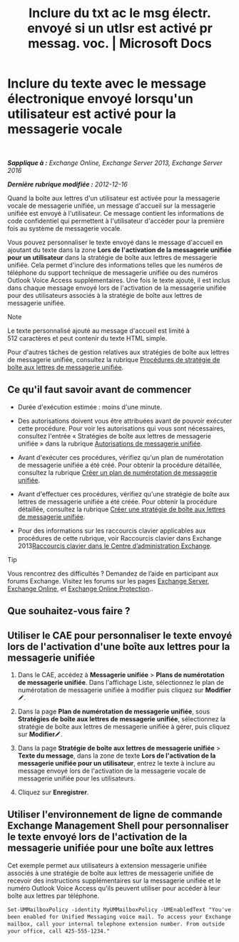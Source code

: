 ﻿---
title: "Inclure du txt ac le msg électr. envoyé si un utlsr est activé pr messag. voc. | Microsoft Docs"
TOCTitle: Inclure du texte avec le message électronique envoyé lorsqu'un utilisateur est activé pour la messagerie vocale
ms:assetid: 3e8292fb-0cdb-445d-8048-a59af7c38d63
ms:mtpsurl: https://technet.microsoft.com/fr-fr/library/Bb201679(v=EXCHG.150)
ms:contentKeyID: 51407175
ms.date: 05/23/2018
mtps_version: v=EXCHG.150
ms.translationtype: MT
---

# Inclure du texte avec le message électronique envoyé lorsqu'un utilisateur est activé pour la messagerie vocale

 

_**Sapplique à :** Exchange Online, Exchange Server 2013, Exchange Server 2016_

_**Dernière rubrique modifiée :** 2012-12-16_

Quand la boîte aux lettres d'un utilisateur est activée pour la messagerie vocale de messagerie unifiée, un message d'accueil sur la messagerie unifiée est envoyé à l'utilisateur. Ce message contient les informations de code confidentiel qui permettent à l'utilisateur d'accéder pour la première fois au système de messagerie vocale.

Vous pouvez personnaliser le texte envoyé dans le message d'accueil en ajoutant du texte dans la zone **Lors de l'activation de la messagerie unifiée pour un utilisateur** dans la stratégie de boîte aux lettres de messagerie unifiée. Cela permet d'inclure des informations telles que les numéros de téléphone du support technique de messagerie unifiée ou des numéros Outlook Voice Access supplémentaires. Une fois le texte ajouté, il est inclus dans chaque message envoyé lors de l'activation de la messagerie unifiée pour des utilisateurs associés à la stratégie de boîte aux lettres de messagerie unifiée.

> [!NOTE]
> Le texte personnalisé ajouté au message d'accueil est limité à 512 caractères et peut contenir du texte HTML simple.


Pour d'autres tâches de gestion relatives aux stratégies de boîte aux lettres de messagerie unifiée, consultez la rubrique [Procédures de stratégie de boîte aux lettres de messagerie unifiée](um-mailbox-policy-procedures-exchange-2013-help.md).

## Ce qu'il faut savoir avant de commencer

  - Durée d'exécution estimée : moins d'une minute.

  - Des autorisations doivent vous être attribuées avant de pouvoir exécuter cette procédure. Pour voir les autorisations qui vous sont nécessaires, consultez l'entrée « Stratégies de boîte aux lettres de messagerie unifiée » dans la rubrique [Autorisations de messagerie unifiée](unified-messaging-permissions-exchange-2013-help.md).

  - Avant d'exécuter ces procédures, vérifiez qu'un plan de numérotation de messagerie unifiée a été créé. Pour obtenir la procédure détaillée, consultez la rubrique [Créer un plan de numérotation de messagerie unifiée](create-a-um-dial-plan-exchange-2013-help.md).

  - Avant d'effectuer ces procédures, vérifiez qu'une stratégie de boîte aux lettres de messagerie unifiée a été créée. Pour obtenir la procédure détaillée, consultez la rubrique [Créer une stratégie de boîte aux lettres de messagerie unifiée](create-a-um-mailbox-policy-exchange-2013-help.md).

  - Pour des informations sur les raccourcis clavier applicables aux procédures de cette rubrique, voir Raccourcis clavier dans Exchange 2013[Raccourcis clavier dans le Centre d’administration Exchange](keyboard-shortcuts-in-the-exchange-admin-center-exchange-online-protection-help.md).

> [!TIP]
> Vous rencontrez des difficultés ? Demandez de l’aide en participant aux forums Exchange. Visitez les forums sur les pages <a href="https://go.microsoft.com/fwlink/p/?linkid=60612">Exchange Server</a>, <a href="https://go.microsoft.com/fwlink/p/?linkid=267542">Exchange Online</a>, et <a href="https://go.microsoft.com/fwlink/p/?linkid=285351">Exchange Online Protection</a>..


## Que souhaitez-vous faire ?

## Utiliser le CAE pour personnaliser le texte envoyé lors de l'activation d'une boîte aux lettres pour la messagerie unifiée

1.  Dans le CAE, accédez à **Messagerie unifiée** \> **Plans de numérotation de messagerie unifiée**. Dans l'affichage Liste, sélectionnez le plan de numérotation de messagerie unifiée à modifier puis cliquez sur **Modifier**![Icône Modifier](images/Bb124582.6f53ccb2-1f13-4c02-bea0-30690e6ea71d(EXCHG.150).gif "Icône Modifier").

2.  Dans la page **Plan de numérotation de messagerie unifiée**, sous **Stratégies de boîte aux lettres de messagerie unifiée**, sélectionnez la stratégie de boîte aux lettres de messagerie unifiée à gérer, puis cliquez sur **Modifier**![Icône Modifier](images/Bb124582.6f53ccb2-1f13-4c02-bea0-30690e6ea71d(EXCHG.150).gif "Icône Modifier").

3.  Dans la page **Stratégie de boîte aux lettres de messagerie unifiée** \> **Texte du message**, dans la zone de texte **Lors de l'activation de la messagerie unifiée pour un utilisateur**, entrez le texte à inclure au message envoyé lors de l'activation de la messagerie vocale de messagerie unifiée pour les utilisateurs.

4.  Cliquez sur **Enregistrer**.

## Utiliser l'environnement de ligne de commande Exchange Management Shell pour personnaliser le texte envoyé lors de l'activation de la messagerie unifiée pour une boîte aux lettres

Cet exemple permet aux utilisateurs à extension messagerie unifiée associés à une stratégie de boîte aux lettres de messagerie unifiée de recevoir des instructions supplémentaires sur la messagerie unifiée et le numéro Outlook Voice Access qu'ils peuvent utiliser pour accéder à leur boîte aux lettres par téléphone.

    Set-UMMailboxPolicy -identity MyUMMailboxPolicy -UMEnabledText "You've been enabled for Unified Messaging voice mail. To access your Exchange mailbox, call your internal telephone extension number. From outside your office, call 425-555-1234."

